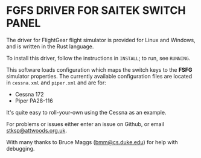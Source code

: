 FGFS DRIVER FOR SAITEK SWITCH PANEL
===================================

The driver for FlightGear flight simulator is provided for Linux and Windows, and is written in the Rust language. 
   
To install this driver, follow the instructions in `INSTALL`; to run, see `RUNNING`.

This software loads configuration which maps the switch keys to the **FSFG** simulator properties. The currently available configuration files are located in `cessna.xml` and `piper.xml`
and are for:

* Cessna 172
* Piper PA28-116

It's quite easy to roll-your-own using the Cessna as an example.


For problems or issues either enter an issue on Github, or email stksp@attwoods.org.uk.

With many thanks to Bruce Maggs (bmm@cs.duke.edu) for help with debugging.

